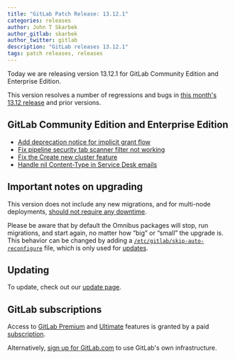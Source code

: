 ```yaml
---
title: "GitLab Patch Release: 13.12.1"
categories: releases
author: John T Skarbek
author_gitlab: skarbek
author_twitter: gitlab
description: "GitLab releases 13.12.1"
tags: patch releases, releases
---
```


<!-- For detailed instructions on how to complete this, please see https://gitlab.com/gitlab-org/release/docs/blob/master/general/patch/blog-post.md -->

Today we are releasing version 13.12.1 for GitLab Community Edition and Enterprise Edition.

This version resolves a number of regressions and bugs in
[this month's 13.12 release](/releases/2021/05/22/gitlab-13-12-released/) and
prior versions.

## GitLab Community Edition and Enterprise Edition

* [Add deprecation notice for implicit grant flow](https://gitlab.com/gitlab-org/gitlab/-/merge_requests/62061)
* [Fix pipeline security tab scanner filter not working](https://gitlab.com/gitlab-org/gitlab/-/merge_requests/62276)
* [Fix the Create new cluster feature](https://gitlab.com/gitlab-org/gitlab/-/merge_requests/62341)
* [Handle nil Content-Type in Service Desk emails](https://gitlab.com/gitlab-org/gitlab/-/merge_requests/62408)

## Important notes on upgrading

This version does not include any new migrations, and for multi-node deployments, [should not require any downtime](https://docs.gitlab.com/ee/update/#upgrading-without-downtime).

Please be aware that by default the Omnibus packages will stop, run migrations,
and start again, no matter how “big” or “small” the upgrade is. This behavior
can be changed by adding a [`/etc/gitlab/skip-auto-reconfigure`](http://docs.gitlab.com/omnibus/update/README.html) file,
which is only used for [updates](https://docs.gitlab.com/omnibus/update/README.html).

## Updating

To update, check out our [update page](/update/).

## GitLab subscriptions

Access to [GitLab Premium](/pricing/premium/) and [Ultimate](/pricing/ultimate/) features is granted by a paid [subscription](/pricing/).

Alternatively, [sign up for GitLab.com](https://gitlab.com/users/sign_in)
to use GitLab's own infrastructure.
